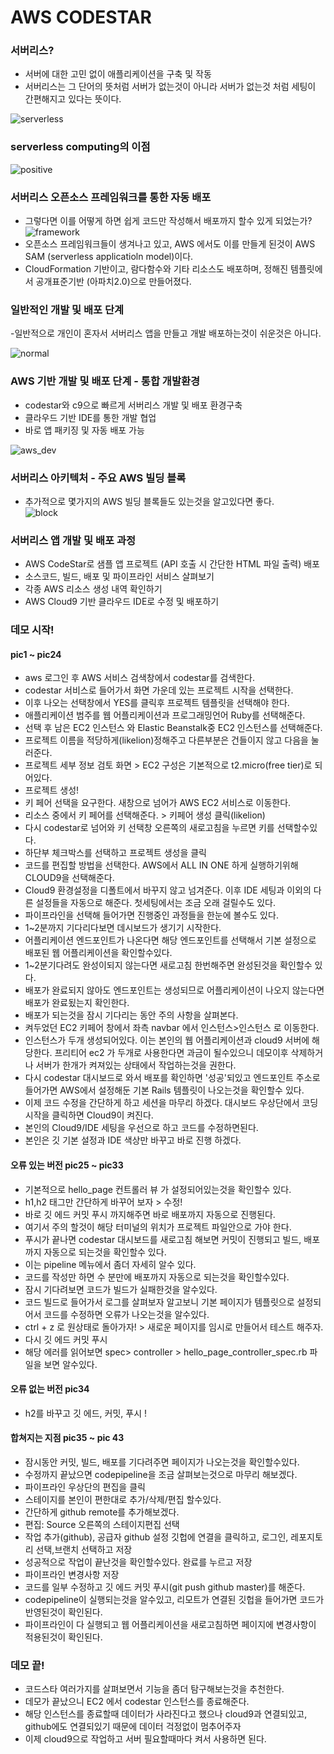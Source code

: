 AWS CODESTAR
=

### 서버리스?  
- 서버에 대한 고민 없이 애플리케이션을 구축 및 작동  
- 서버리스는 그 단어의 뜻처럼 서버가 없는것이 아니라 서버가 없는것 처럼 세팅이 간편해지고 있다는 뜻이다.  
    
![serverless](/images/serverless.PNG)  


### serverless computing의 이점

![positive](/images/positive.PNG)   

### 서버리스 오픈소스 프레임워크를 통한 자동 배포
- 그렇다면 이를 어떻게 하면 쉽게 코드만 작성해서 배포까지 할수 있게 되었는가? 
![framework](/images/framework.PNG)   
- 오픈소스 프레임워크들이 생겨나고 있고, AWS 에서도 이를 만들게 된것이 AWS SAM (serverless applicatioln model)이다.   
- CloudFormation 기반이고, 람다함수와 기타 리소스도 배포하며, 정해진 템플릿에서 공개표준기반 (아파치2.0)으로 만들어졌다.  

### 일반적인 개발 및 배포 단계
-일반적으로 개인이 혼자서 서버리스 앱을 만들고 개발 배포하는것이 쉬운것은 아니다.   

![normal](/images/normal.PNG)   

### AWS 기반 개발 및 배포 단계 - 통합 개발환경

- codestar와 c9으로 빠르게 서버리스 개발 및 배포 환경구축  
- 클라우드 기반 IDE를 통한 개발 협업  
- 바로 앱 패키징 및 자동 배포 가능  

![aws_dev](/images/aws_dev.png)   

### 서버리스 아키텍처 - 주요 AWS 빌딩 블록 

- 추가적으로 몇가지의 AWS 빌딩 블록들도 있는것을 알고있다면 좋다.  
![block](/images/block.PNG)   

### 서버리스 앱 개발 및 배포 과정 
* AWS CodeStar로 샘플 앱 프로젝트 (API 호출 시 간단한 HTML 파일 출력) 배포  
* 소스코드, 빌드, 배포 및 파이프라인 서비스 살펴보기
* 각종 AWS 리소스 생성 내역 확인하기
* AWS Cloud9 기반 클라우드 IDE로 수정 및 배포하기

### 데모 시작! 

#### pic1 ~ pic24

* aws 로그인 후 AWS 서비스 검색창에서 codestar를 검색한다. 
* codestar 서비스로 들어가서 화면 가운데 있는 프로젝트 시작을 선택한다. 
* 이후 나오는 선택창에서 YES를 클릭후 프로젝트 템플릿을 선택해야 한다. 
* 애플리케이션 범주를 웹 어플리케이션과 프로그래밍언어 Ruby를 선택해준다. 
* 선택 후 남은 EC2 인스턴스 와 Elastic Beanstalk중 EC2 인스턴스를 선택해준다. 
* 프로젝트 이름을 적당하게(likelion)정해주고 다른부분은 건들이지 않고 다음을 눌러준다. 
* 프로젝트 세부 정보 검토 화면 > EC2 구성은 기본적으로 t2.micro(free tier)로 되어있다. 
* 프로젝트 생성!
* 키 페어 선택을 요구한다. 새창으로 넘어가 AWS EC2 서비스로 이동한다. 
* 리소스 중에서 키 페어를 선택해준다. > 키페어 생성 클릭(likelion)
* 다시 codestar로 넘어와 키 선택창 오른쪽의 새로고침을 누르면 키를 선택할수있다. 
* 하단부 체크박스를 선택하고 프로젝트 생성을 클릭
* 코드를 편집할 방법을 선택한다. AWS에서 ALL IN ONE 하게 실행하기위해  CLOUD9을 선택해준다.
* Cloud9 환경설정을 디폴트에서 바꾸지 않고 넘겨준다. 이후 IDE 세팅과 이외의 다른 설정들을 자동으로 해준다. 첫세팅에서는 조금 오래 걸릴수도 있다. 
* 파이프라인을 선택해 들어가면 진행중인 과정들을 한눈에 볼수도 있다. 
* 1~2분까지 기다리다보면 데시보드가 생기기 시작한다. 
* 어플리케이션 엔드포인트가 나온다면 해당 엔드포인트를 선택해서 기본 설정으로 배포된 웹 어플리케이션을 확인할수있다. 
* 1~2분기다려도 완성이되지 않는다면 새로고침 한번해주면 완성된것을 확인할수 있다.
* 배포가 완료되지 않아도 엔드포인트는 생성되므로 어플리케이션이 나오지 않는다면 배포가 완료됬는지 확인한다. 
* 배포가 되는것을 잠시 기다리는 동안 주의 사항을 살펴본다. 
* 켜두었던 EC2 키페어 창에서 좌측 navbar 에서 인스턴스>인스턴스 로 이동한다. 
* 인스턴스가 두개 생성되어있다. 이는 본인의 웹 어플리케이션과 cloud9 서버에 해당한다. 프리티어 ec2 가 두개로 사용한다면 과금이 될수있으니 데모이후 삭제하거나 서버가 한개가 켜져있는 상태에서 작업하는것을 권한다. 
* 다시 codestar 대시보드로 와서 배포를 확인하면 '성공'되있고 엔드포인트 주소로 들어가면 AWS에서 설정해둔 기본 Rails 템플릿이 나오는것을 확인할수 있다. 
* 이제 코드 수정을 간단하게 하고 세션을 마무리 하겠다. 대시보드 우상단에서 코딩시작을 클릭하면  Cloud9이 켜진다. 
* 본인의 Cloud9/IDE 세팅을 우선으로 하고 코드를 수정하면된다. 
* 본인은 깃 기본 설정과 IDE 색상만 바꾸고 바로 진행 하겠다. 

#### 오류 있는 버전 pic25 ~ pic33

* 기본적으로 hello_page 컨트롤러 뷰 가 설정되어있는것을 확인할수 있다. 
* h1,h2 태그만 간단하게 바꾸어 보자 > 수정!
* 바로 깃 에드 커밋 푸시 까지해주면 바로 배포까지 자동으로 진행된다. 
* 여기서 주의 할것이 해당 터미널의 위치가 프로젝트 파일안으로 가야 한다. 
* 푸시가 끝나면 codestar 대시보드를 새로고침 해보면 커밋이 진행되고 빌드, 배포까지 자동으로 되는것을 확인할수 있다. 
* 이는 pipeline 메뉴에서 좀더 자세히 알수 있다. 
* 코드를 작성만 하면 수 분만에 배포까지 자동으로 되는것을 확인할수있다. 
* 잠시 기다려보면 코드가 빌드가 실패한것을 알수있다. 
* 코드 빌드로 들어가서 로그를 살펴보자 알고보니 기본 페이지가 템플릿으로 설정되어서 코드를 수정하면 오류가 나오는것을 알수있다. 
*  ctrl + z 로 원상태로 돌아가자! > 새로운 페이지를 임시로 만들어서 테스트 해주자.
* 다시 깃 에드 커밋 푸시
* 해당 에러를 읽어보면 spec> controller > hello_page_controller_spec.rb 파일을 보면 알수있다. 

#### 오류 없는 버전 pic34
* h2를 바꾸고 깃 에드, 커밋, 푸시 !

#### 합쳐지는 지점 pic35 ~ pic 43
* 잠시동안 커밋, 빌드, 배포를 기다려주면 페이지가 나오는것을 확인할수있다. 
* 수정까지 끝났으면 codepipeline을 조금 살펴보는것으로 마무리 해보겠다. 
* 파이프라인 우상단의 편집을 클릭
* 스테이지를 본인이 편한대로 추가/삭제/편집 할수있다.
* 간단하게 github remote를 추가해보겠다. 
* 편집: Source 오른쪽의 스테이지편집 선택
* 작업 추가(github), 공급자 github 설정 깃헙에 연결을 클릭하고, 로그인, 레포지토리 선택,브랜치 선택하고 저장
* 성공적으로 작업이 끝난것을 확인할수있다. 완료를 누르고 저장 
* 파이프라인 변경사항 저장
* 코드를 일부 수정하고 깃 에드 커밋 푸시(git push github master)를 해준다.
* codepipeline이 실행되는것을 알수있고, 리모트가 연결된 깃헙을 들어가면 코드가 반영된것이 확인된다. 
* 파이프라인이 다 실행되고 웹 어플리케이션을 새로고침하면 페이지에 변경사항이 적용된것이 확인된다.

### 데모 끝! 
* 코드스타 여러가지를 살펴보면서 기능을 좀더 탐구해보는것을 추천한다. 
* 데모가 끝났으니 EC2 에서 codestar 인스턴스를 종료해준다. 
* 해당 인스턴스를 종료할때 데이터가 사라진다고 했으나 cloud9과 연결되있고, github에도 연결되있기 때문에 데이터 걱정없이 멈추어주자
* 이제 cloud9으로 작업하고 서버 필요할때마다 켜서 사용하면 된다. 